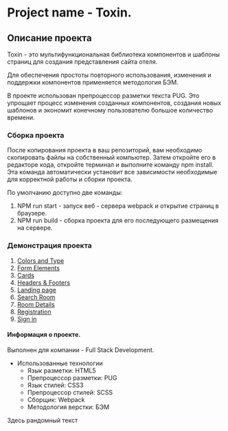 # Project name - Toxin.

## Описание проекта
  Toxin - это мультифункциональная библиотека компонентов и шаблоны страниц для создания представления сайта отеля.

  Для обеспечения простоты повторного использования, изменения и поддержки компонентов применяется методология БЭМ.
  
  В проекте использован препроцессор разметки текста PUG. Это упрощает процесс изменения созданных компонентов, 
  создания новых шаблонов и экономит конечному пользователю большое количество времени.

### Сборка проекта
  После копирования проекта в ваш репозиторий, вам необходимо скопировать файлы на собственный компьютер.
  Затем откройте его в редакторе кода, откройте терминал и выполните команду npm install.
  Эта команда автоматически установит все зависимости необходимые для корректной работы и сборки проекта.

  По умолчанию доступно две команды:
  1. NPM run start - запуск веб - сервера webpack и открытие страниц в браузере.
  2. NPM run build - сборка проекта для его последующего размещения на сервере.

### Демонстрация проекта
1. [Colors and Type](https://ivanushkapr.github.io/hotel/color-and-types.html)
2. [Form Elements](https://ivanushkapr.github.io/hotel/form-elements.html)
3. [Cards](https://ivanushkapr.github.io/hotel/cards.html)
4. [Headers & Footers](https://ivanushkapr.github.io/hotel/headers_&_footers.html)
5. [Landing page](https://ivanushkapr.github.io/hotel/landing_page.html)
6. [Search Room](https://ivanushkapr.github.io/hotel/filter_page.html)
7. [Room Details](https://ivanushkapr.github.io/hotel/room_details.html)
8. [Registration](https://ivanushkapr.github.io/hotel/registration.html)
9. [Sign in](https://ivanushkapr.github.io/hotel/sign_in.html)

#### Информация о проекте.

Выполнен для компании - Full Stack Development.
+ Использованные технологии
  + Язык разметки: HTML5
  + Препроцессор разметки: PUG
  + Язык стилей: CSS3
  + Препроцессор стилей: SCSS
  + Сборщик: Webpack
  + Методология верстки: БЭМ
  


Здесь рандомный текст
